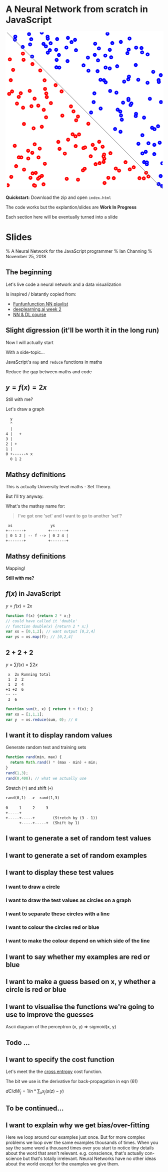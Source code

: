 # A Neural Network from scratch in JavaScript 

[![Screenshot](neural-network-screenshot.png)](neural-network-screenshot.png)

**Quickstart:** Download the zip and open `index.html`

The code works but the explantion/slides are **Work In Progress**

Each section here will be eventually turned into a slide

# Slides

% A Neural Network for the JavaScript programmer
% Ian Channing
% November 25, 2018

## The beginning

Let's live code a neural network and a data visualization

Is inspired / blatantly copied from:

* [Funfunfunction NN playlist](https://www.youtube.com/watch?v=anN2Ey37s-o)
* [deeplearning.ai week 2](https://www.coursera.org/learn/neural-networks-deep-learning/)
* [NN & DL course](http://neuralnetworksanddeeplearning.com)

## Slight digression (it'll be worth it in the long run)

Now I will actually start

With a side-topic...

JavaScript's `map` and `reduce` functions in maths

Reduce the gap between maths and code

## $y = f(x) = 2x$

Still with me?

Let's draw a graph

      y
      ^
      |
    4 |   +
    3 |
    2 | +
    1 |
    0 +------> x
      0 1 2

## Mathsy definitions

This is actually University level maths - Set Theory.

But I'll try anyway.

What's the mathsy name for:

> I've got one 'set' and I want to go to another 'set'?

     xs                 ys
    +-------+          +-------+
    | 0 1 2 | -- f --> | 0 2 4 |
    +-------+          +-------+

## Mathsy definitions

Mapping!

**Still with me?**

## $f(x)$ in JavaScript

$y = f(x) = 2x$

```javascript
function f(x) {return 2 * x;}
// could have called it 'double'
// function double(x) {return 2 * x;}
var xs = [0,1,2]; // want output [0,2,4]
var ys = xs.map(f); // [0,2,4]
```

## 2 + 2 + 2

$y = {\sum} f(x) = {\sum} 2x$

     x  2x Running total
     1  2  2
     1  2  4
    +1 +2  6
    -- --
     3  6

```javascript
function sum(t, x) { return t + f(x); }
var xs = [1,1,1];
var y  = xs.reduce(sum, 0); // 6
```

## I want it to display random values

Generate random test and training sets

```javascript
function rand(min, max) {
  return Math.rand() * (max - min) + min;
}
rand(1,3);
rand(0,400); // what we actually use
```

Stretch (`*`) and shift (`+`)

    rand(0,1) -->  rand(1,3)

    0     1     2     3
    +-----+
    +-----+-----+        (Stretch by (3 - 1))
          +-----+-----+  (Shift by 1)

## I want to generate a set of random test values
## I want to generate a set of random examples

## I want to display these test values
### I want to draw a circle
### I want to draw the test values as circles on a graph
### I want to separate these circles with a line
### I want to colour the circles red or blue
### I want to make the colour depend on which side of the line
## I want to say whether my examples are red or blue
## I want to make a guess based on x, y whether a circle is red or blue
## I want to visualise the functions we're going to use to improve the guesses
Ascii diagram of the perceptron (x, y) => sigmoid(x, y)
## Todo ...
## I want to specify the cost function

Let's meet the the [cross entropy][1] cost function.

The bit we use is the derivative for back-propagation in eqn (61)

$dC/dW_j = 1/n * {\sum_x} x_j (s(z)-y)$

## To be continued...
## I want to explain why we get bias/over-fitting
Here we loop around our examples just once.
But for more complex problems we loop over the same examples thousands of times.
When you say the same word a thousand times over you start to notice tiny details about the word that aren't relevant.
e.g. conscience, that's actually con-science but that's totally irrelevant.
Neural Networks have no other ideas about the world except for the examples we give them.

[1]: http://neuralnetworksanddeeplearning.com/chap3.html#introducing_the_cross-entropy_cost_function
